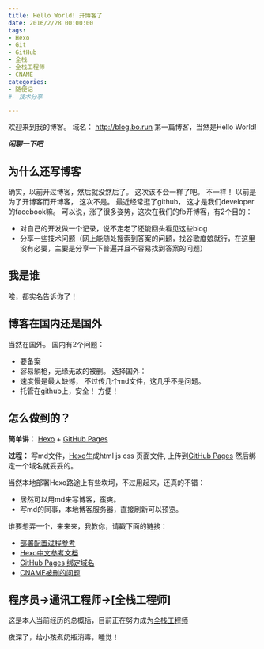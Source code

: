 ```yaml
---
title: Hello World! 开博客了
date: 2016/2/28 00:00:00
tags:
- Hexo
- Git
- GitHub
- 全栈
- 全栈工程师
- CNAME
categories:
- 随便记
#- 技术分享

---
```

欢迎来到我的博客。
域名： http://blog.bo.run
第一篇博客，当然是Hello World!

***闲聊一下吧***

## 为什么还写博客

确实，以前开过博客，然后就没然后了。 这次该不会一样了吧。 不一样！ 以前是为了开博客而开博客， 这次不是。
最近经常逛了github， 这才是我们developer的facebook嘛。 可以说，涨了很多姿势，这次在我们的fb开博客，有2个目的：

* 对自己的开发做一个记录，说不定老了还能回头看见这些blog
* 分享一些技术问题（网上能随处搜索到答案的问题，找谷歌度娘就行，在这里没有必要，主要是分享一下普遍并且不容易找到答案的问题）

## 我是谁

唉，都实名告诉你了！

## 博客在国内还是国外

当然在国外。
国内有2个问题：

* 要备案
* 容易躺枪，无缘无故的被删。
选择国外：
* 速度慢是最大缺憾， 不过传几个md文件，这几乎不是问题。
* 托管在github上，安全！ 方便！

## 怎么做到的？
**简单讲：**
[Hexo](https://hexo.io) + [GitHub Pages](https://pages.github.com/)

**过程：**
写md文件，[Hexo](https://hexo.io)生成html js css 页面文件, 上传到[GitHub Pages](https://pages.github.com/)
然后绑定一个域名就妥妥的。

当然本地部署Hexo路途上有些坎坷，不过用起来，还真的不错：

* 居然可以用md来写博客，蛮爽。
* 写md的同事，本地博客服务器，直接刷新可以预览。

谁要想弄一个，来来来，我教你，请戳下面的链接：
* [部署配置过程参考](http://ibruce.info/2013/11/22/hexo-your-blog/)
* [Hexo中文参考文档](https://hexo.io/zh-cn/docs/index.html)
* [GitHub Pages 绑定域名](https://help.github.com/articles/setting-up-a-custom-subdomain/)
* [CNAME被删的问题](https://www.zhihu.com/question/28814437)

## 程序员->通讯工程师->[全栈工程师] 
这是本人当前经历的总概括，目前正在努力成为[全栈工程师](https://www.zhihu.com/topic/19940527)

夜深了，给小孩煮奶瓶消毒，睡觉！
